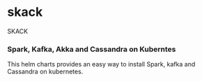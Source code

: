 # skack

SKACK

### Spark, Kafka, Akka and Cassandra on Kuberntes

This helm charts provides an easy way to install Spark, kafka and Cassandra on kubernetes. 

